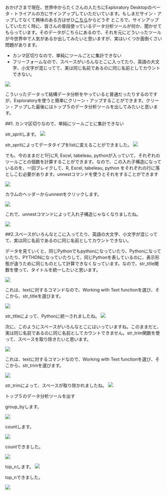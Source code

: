 おかげさまで現在、世界中からたくさんの人たちにExploratory Desktopのベータ・トライアルの方にサインアップしていただいています。もしまだサイン・アップしてなくて興味のある方はぜひ[こちら](http://docs.exploratory.io/tutorials/flight4.html)からどうぞ
ところで、サインアップしていただく時に、皆さんの普段使っているデータ分析ツールが何か、聞かせてもらっています。そのデータがこちらにあるので、それを元にどういったツールが今世界中で人気があるか出してみたいと思いますが、実はいくつか面倒くさい問題があります。

- カンマ区切りなので、単純にツールごとに集計できない
- フリーフォームなので、スペースがいろんなとこに入ってたり、英語の大文字、小文字が混じってて、実は同じ名前であるのに同じ名前としてカウントできない。

![](images/favtool1.png)

こういったデータって結構データ分析をやっていると普通だったりするのですが、Exploratoryを使うと簡単にクリーン・アップすることができます。クリーン・アップした最後にはトップ５のデータ分析ツールを出してみたいと思います。

##1. カンマ区切りなので、単純にツールごとに集計できない

str_spritします。
![](images/favtool2.png)

str_spritによってデータタイプをlistに変えることができました。
![](images/favtool3.png)

でも、今のままだと1行にR, Excel, tabeleau, pythonが入っていて、それぞれのツールごとの個数を計算することができます。なので、この入れ子構造になっているのを、一回ブレイクして、R, Excel, tabeleau, python をそれぞれの行に落としこむ必要があります。unnestコマンドを使うとそれをすることができます

![](images/favtool4.png)

カラムのヘッダーからunnestをクリックします。

![](images/favtool5.png)

これで、unnestコマンドによって入れ子構造じゃなくなりましたね。

![](images/favtool6.png)

##2.スペースがいろんなとこに入ってたり、英語の大文字、小文字が混じってて、実は同じ名前であるのに同じ名前としてカウントできない。

データを見ていくと、同じPythonでもpythonになっていたり、Pythonになっていたり、PYTHONになっていたりして、同じPythonを表しているのに、表示形態が違うために同じものとして計算できなくなっています。なので、str_title関数を使って、タイトルを統一したいと思います。

![](images/favtool7.png)

これは、textに対するコマンドなので、Working with Text functionを選び、そこから、str_titleを選びます。

![](images/favtool8.png)

str_titleによって、Pythonに統一されましたね。
![](images/favtool9.png)

次に、このようにスペースがいろんなとこにはいっていますね。このままだと、実は同じ名前であるのに同じ名前としてカウントできません。str_trim関数を使って、スペースを取り除きたいと思います。

![](images/favtool10.png)

これは、textに対するコマンドなので、Working with Text functionを選び、そこから、str_trimを選びます。

![](images/favtool11.png)

str_trimによって、スペースが取り除かれましたね。
![](images/favtool12.png)


トップ５のデータ分析ツールを出す

group_byします。

![](images/favtool13.png)

countします。

![](images/favtool14.png)

countできました。

![](images/favtool15.png)

top_nします。
![](images/favtool16.png)

top_nできました。

![](images/favtool17.png)




